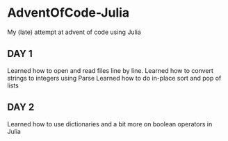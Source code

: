 # AdventOfCode-Julia
My (late) attempt at advent of code using Julia

## DAY 1

Learned how to open and read files line by line.
Learned how to convert strings to integers using Parse
Learned how to do in-place sort and pop of lists

## DAY 2

Learned how to use dictionaries and a bit more on boolean operators in Julia
